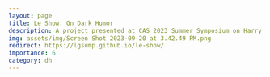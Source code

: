 ```yaml
---
layout: page
title: Le Show: On Dark Humor
description: A project presented at CAS 2023 Summer Symposium on Harry Shearer, Keynote delivered by Dr. Tanya Clement at Penn State
img: assets/img/Screen Shot 2023-09-20 at 3.42.49 PM.png
redirect: https://lgsump.github.io/le-show/
importance: 6
category: dh
---
```


